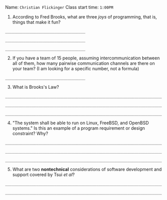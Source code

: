 Name: `Christian Flickinger` Class start time: `1:00PM`

1. According to Fred Brooks, what are three _joys_ of programming, that is, things that make it fun?

```
____________________________________

____________________________________

____________________________________
```

2. If you have a team of 15 people, assuming intercommunication between all of them, how many pairwise communication channels are there on your team?  (I am looking for a specific number, not a formula)

```
____________________________________
```

3. What is Brooks's Law?

```
________________________________________________________________________

________________________________________________________________________

________________________________________________________________________

```

4. "The system shall be able to run on Linux, FreeBSD, and OpenBSD systems." Is this an example of a program requirement or design constraint?  Why?

```
________________________________________________________________________

________________________________________________________________________

________________________________________________________________________

```

5. What are two __nontechnical__ considerations of software development and support covered by Tsui _et al_?

```
________________________________________________________________________

________________________________________________________________________
```
